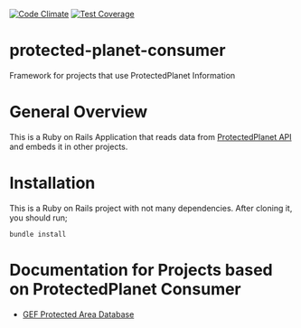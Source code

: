 [![Code Climate](https://codeclimate.com/github/unepwcmc/protected-planet-consumer/badges/gpa.svg)](https://codeclimate.com/github/unepwcmc/protected-planet-consumer)
[![Test Coverage](https://codeclimate.com/github/unepwcmc/protected-planet-consumer/badges/coverage.svg)](https://codeclimate.com/github/unepwcmc/protected-planet-consumer/coverage)

protected-planet-consumer
=========================

Framework for projects that use ProtectedPlanet Information

# General Overview

This is a Ruby on Rails Application that reads data from [ProtectedPlanet API](http://alpha.protectedplanet.net/api/v3/protected_areas/) and embeds it in other projects.

# Installation

This is a Ruby on Rails project with not many dependencies. After cloning it, you should run;

```
bundle install
```

# Documentation for Projects based on ProtectedPlanet Consumer

* [GEF Protected Area Database](docs/gef.md)
